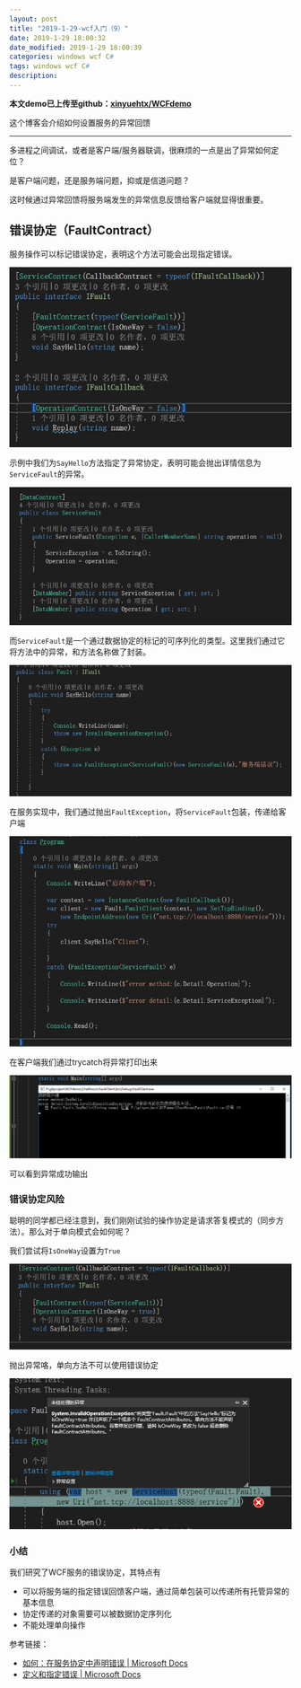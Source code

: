 ```yaml
---
layout: post
title: "2019-1-29-wcf入门（9）"
date: 2019-1-29 18:00:32
date_modified: 2019-1-29 18:00:39
categories: windows wcf C#
tags: windows wcf C#
description: 
---
```


**本文demo已上传至github：[xinyuehtx/WCFdemo](https://github.com/xinyuehtx/WCFdemo)**

这个博客会介绍如何设置服务的异常回馈

-----

多进程之间调试，或者是客户端/服务器联调，很麻烦的一点是出了异常如何定位？

是客户端问题，还是服务端问题，抑或是信道问题？

这时候通过异常回馈将服务端发生的异常信息反馈给客户端就显得很重要。

## 错误协定（FaultContract）

服务操作可以标记错误协定，表明这个方法可能会出现指定错误。

![1548901877615](../media/1548901877615.png)

示例中我们为`SayHello`方法指定了异常协定，表明可能会抛出详情信息为`ServiceFault`的异常。

![1548902007086](../media/1548902007086.png)

而`ServiceFault`是一个通过数据协定的标记的可序列化的类型。这里我们通过它将方法中的异常，和方法名称做了封装。

![1548902141815](../media/1548902141815.png)

在服务实现中，我们通过抛出`FaultException`，将`ServiceFault`包装，传递给客户端

![1548902547229](../media/1548902547229.png)

在客户端我们通过trycatch将异常打印出来

![1548902524944](../media/1548902524944.png)

可以看到异常成功输出

### 错误协定风险

聪明的同学都已经注意到，我们刚刚试验的操作协定是请求答复模式的（同步方法）。那么对于单向模式会如何呢？

我们尝试将`IsOneWay`设置为`True`

![1548902782652](../media/1548902782652.png)

抛出异常咯，单向方法不可以使用错误协定

![1548902762319](../media/1548902762319.png)

### 小结

我们研究了WCF服务的错误协定，其特点有

- 可以将服务端的指定错误回馈客户端，通过简单包装可以传递所有托管异常的基本信息
- 协定传递的对象需要可以被数据协定序列化
- 不能处理单向操作

参考链接：

- [如何：在服务协定中声明错误 | Microsoft Docs](https://docs.microsoft.com/zh-cn/dotnet/framework/wcf/how-to-declare-faults-in-service-contracts)
- [定义和指定错误 | Microsoft Docs](https://docs.microsoft.com/zh-cn/dotnet/framework/wcf/defining-and-specifying-faults)





